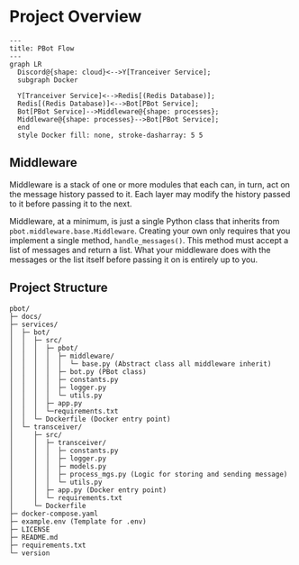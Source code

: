 # Project Overview

```mermaid
---
title: PBot Flow
---
graph LR
  Discord@{shape: cloud}<-->Y[Tranceiver Service];
  subgraph Docker

  Y[Tranceiver Service]<-->Redis[(Redis Database)];
  Redis[(Redis Database)]<-->Bot[PBot Service];
  Bot[PBot Service]-->Middleware@{shape: processes};
  Middleware@{shape: processes}-->Bot[PBot Service];
  end
  style Docker fill: none, stroke-dasharray: 5 5

```

## Middleware

Middleware is a stack of one or more modules that each can, in turn, act on the
message history passed to it.
Each layer may modify the history passed to it before passing it to the next.

Middleware, at a minimum, is just a single Python class that inherits
from `pbot.middleware.base.Middleware`.
Creating your own only requires that you implement a single
method, `handle_messages()`.
This method must accept a list of messages and return a list.
What your middleware does with the messages or the list itself before
passing it on is entirely up to you.

## Project Structure

```text
pbot/
├─ docs/
├─ services/
│  ├─ bot/
│  │  ├─ src/
│  │  │  ├─ pbot/
│  │  │  │  ├─ middleware/
│  │  │  │  │  └─ base.py (Abstract class all middleware inherit)
│  │  │  │  ├─ bot.py (PBot class)
│  │  │  │  ├─ constants.py
│  │  │  │  ├─ logger.py
│  │  │  │  └─ utils.py
│  │  │  ├─ app.py
│  │  │  └─requirements.txt
│  │  └─ Dockerfile (Docker entry point)
│  └─ transceiver/
│     ├─ src/
│     │  ├─ transceiver/
│     │  │  ├─ constants.py
│     │  │  ├─ logger.py
│     │  │  ├─ models.py
│     │  │  ├─ process_mgs.py (Logic for storing and sending message)
│     │  │  └─ utils.py
│     │  ├─ app.py (Docker entry point)
│     │  └─ requirements.txt
│     └─ Dockerfile
├─ docker-compose.yaml
├─ example.env (Template for .env)
├─ LICENSE
├─ README.md
├─ requirements.txt
└─ version
```
